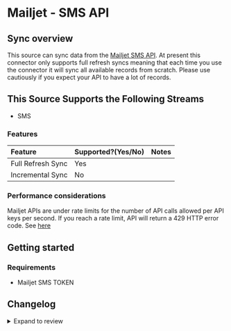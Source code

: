 # Mailjet - SMS API

## Sync overview

This source can sync data from the [Mailjet SMS API](https://dev.mailjet.com/sms/guides/). At present this connector only supports full refresh syncs meaning that each time you use the connector it will sync all available records from scratch. Please use cautiously if you expect your API to have a lot of records.

## This Source Supports the Following Streams

- SMS

### Features

| Feature           | Supported?\(Yes/No\) | Notes |
| :---------------- | :------------------- | :---- |
| Full Refresh Sync | Yes                  |       |
| Incremental Sync  | No                   |       |

### Performance considerations

Mailjet APIs are under rate limits for the number of API calls allowed per API keys per second. If you reach a rate limit, API will return a 429 HTTP error code. See [here](https://dev.mailjet.com/sms/reference/overview/rate-limits/)

## Getting started

### Requirements

- Mailjet SMS TOKEN

## Changelog

<details>
  <summary>Expand to review</summary>

| Version | Date       | Pull Request                                              | Subject                                                                         |
| :------ | :--------- | :-------------------------------------------------------- | :------------------------------------------------------------------------------ |
| 0.2.25 | 2025-07-26 | [61155](https://github.com/airbytehq/airbyte/pull/61155) | Update dependencies |
| 0.2.24 | 2025-05-24 | [60724](https://github.com/airbytehq/airbyte/pull/60724) | Update dependencies |
| 0.2.23 | 2025-05-10 | [59911](https://github.com/airbytehq/airbyte/pull/59911) | Update dependencies |
| 0.2.22 | 2025-05-03 | [59294](https://github.com/airbytehq/airbyte/pull/59294) | Update dependencies |
| 0.2.21 | 2025-04-26 | [58162](https://github.com/airbytehq/airbyte/pull/58162) | Update dependencies |
| 0.2.20 | 2025-04-12 | [57750](https://github.com/airbytehq/airbyte/pull/57750) | Update dependencies |
| 0.2.19 | 2025-04-05 | [57102](https://github.com/airbytehq/airbyte/pull/57102) | Update dependencies |
| 0.2.18 | 2025-03-29 | [56645](https://github.com/airbytehq/airbyte/pull/56645) | Update dependencies |
| 0.2.17 | 2025-03-22 | [56055](https://github.com/airbytehq/airbyte/pull/56055) | Update dependencies |
| 0.2.16 | 2025-03-08 | [55459](https://github.com/airbytehq/airbyte/pull/55459) | Update dependencies |
| 0.2.15 | 2025-03-01 | [54808](https://github.com/airbytehq/airbyte/pull/54808) | Update dependencies |
| 0.2.14 | 2025-02-22 | [54351](https://github.com/airbytehq/airbyte/pull/54351) | Update dependencies |
| 0.2.13 | 2025-02-15 | [53858](https://github.com/airbytehq/airbyte/pull/53858) | Update dependencies |
| 0.2.12 | 2025-02-08 | [53255](https://github.com/airbytehq/airbyte/pull/53255) | Update dependencies |
| 0.2.11 | 2025-02-01 | [52740](https://github.com/airbytehq/airbyte/pull/52740) | Update dependencies |
| 0.2.10 | 2025-01-25 | [52286](https://github.com/airbytehq/airbyte/pull/52286) | Update dependencies |
| 0.2.9 | 2025-01-18 | [51809](https://github.com/airbytehq/airbyte/pull/51809) | Update dependencies |
| 0.2.8 | 2025-01-11 | [51208](https://github.com/airbytehq/airbyte/pull/51208) | Update dependencies |
| 0.2.7 | 2024-12-28 | [50614](https://github.com/airbytehq/airbyte/pull/50614) | Update dependencies |
| 0.2.6 | 2024-12-21 | [50111](https://github.com/airbytehq/airbyte/pull/50111) | Update dependencies |
| 0.2.5 | 2024-12-14 | [49647](https://github.com/airbytehq/airbyte/pull/49647) | Update dependencies |
| 0.2.4 | 2024-12-12 | [49235](https://github.com/airbytehq/airbyte/pull/49235) | Update dependencies |
| 0.2.3 | 2024-12-11 | [47810](https://github.com/airbytehq/airbyte/pull/47810) | Starting with this version, the Docker image is now rootless. Please note that this and future versions will not be compatible with Airbyte versions earlier than 0.64 |
| 0.2.2 | 2024-10-28 | [47489](https://github.com/airbytehq/airbyte/pull/47489) | Update dependencies |
| 0.2.1 | 2024-08-16 | [44196](https://github.com/airbytehq/airbyte/pull/44196) | Bump source-declarative-manifest version |
| 0.2.0 | 2024-08-15 | [44128](https://github.com/airbytehq/airbyte/pull/44128) | Refactor connector to manifest-only format |
| 0.1.15 | 2024-08-10 | [43594](https://github.com/airbytehq/airbyte/pull/43594) | Update dependencies |
| 0.1.14 | 2024-08-03 | [43179](https://github.com/airbytehq/airbyte/pull/43179) | Update dependencies |
| 0.1.13 | 2024-07-27 | [42747](https://github.com/airbytehq/airbyte/pull/42747) | Update dependencies |
| 0.1.12 | 2024-07-20 | [42161](https://github.com/airbytehq/airbyte/pull/42161) | Update dependencies |
| 0.1.11 | 2024-07-13 | [41804](https://github.com/airbytehq/airbyte/pull/41804) | Update dependencies |
| 0.1.10 | 2024-07-10 | [41516](https://github.com/airbytehq/airbyte/pull/41516) | Update dependencies |
| 0.1.9 | 2024-07-09 | [41208](https://github.com/airbytehq/airbyte/pull/41208) | Update dependencies |
| 0.1.8 | 2024-07-06 | [40775](https://github.com/airbytehq/airbyte/pull/40775) | Update dependencies |
| 0.1.7 | 2024-06-25 | [40402](https://github.com/airbytehq/airbyte/pull/40402) | Update dependencies |
| 0.1.6 | 2024-06-22 | [40010](https://github.com/airbytehq/airbyte/pull/40010) | Update dependencies |
| 0.1.5 | 2024-06-06 | [39165](https://github.com/airbytehq/airbyte/pull/39165) | [autopull] Upgrade base image to v1.2.2 |
| 0.1.4 | 2024-05-28 | [38730](https://github.com/airbytehq/airbyte/pull/38730) | Make compatible with builder. |
| 0.1.3 | 2024-04-19 | [37195](https://github.com/airbytehq/airbyte/pull/37195) | Upgrade to CDK 0.80.0 and manage dependencies with Poetry. |
| 0.1.2 | 2024-04-15 | [37195](https://github.com/airbytehq/airbyte/pull/37195) | Base image migration: remove Dockerfile and use the python-connector-base image |
| 0.1.1 | 2024-04-12 | [37195](https://github.com/airbytehq/airbyte/pull/37195) | schema descriptions |
| 0.1.0   | 2022-10-26 | [#18345](https://github.com/airbytehq/airbyte/pull/18345) | 🎉 New Source: Mailjet SMS API [low-code CDK]                                   |

</details>
